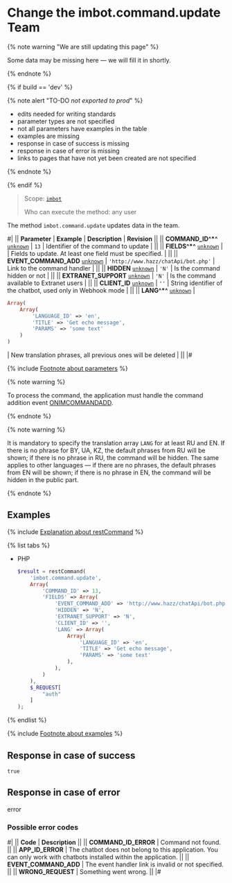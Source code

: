 # Change the imbot.command.update Team

{% note warning "We are still updating this page" %}

Some data may be missing here — we will fill it in shortly.

{% endnote %}

{% if build == 'dev' %}

{% note alert "TO-DO _not exported to prod_" %}

- edits needed for writing standards
- parameter types are not specified
- not all parameters have examples in the table
- examples are missing
- response in case of success is missing
- response in case of error is missing
- links to pages that have not yet been created are not specified

{% endnote %}

{% endif %}

> Scope: [`imbot`](../../scopes/permissions.md)
>
> Who can execute the method: any user

The method `imbot.command.update` updates data in the team.

#|
|| **Parameter** | **Example** | **Description** | **Revision** ||
|| **COMMAND_ID^*^**
[`unknown`](../../data-types.md) | `13` | Identifier of the command to update | ||
|| **FIELDS^*^**
[`unknown`](../../data-types.md) | | Fields to update. At least one field must be specified. | ||
|| **EVENT_COMMAND_ADD**
[`unknown`](../../data-types.md) | `'http://www.hazz/chatApi/bot.php'` | Link to the command handler | ||
|| **HIDDEN**
[`unknown`](../../data-types.md) | `'N'` | Is the command hidden or not | ||
|| **EXTRANET_SUPPORT**
[`unknown`](../../data-types.md) | `'N'` | Is the command available to Extranet users | ||
|| **CLIENT_ID**
[`unknown`](../../data-types.md) | `''` | String identifier of the chatbot, used only in Webhook mode | ||
|| **LANG^*^**
[`unknown`](../../data-types.md) | 
```php
Array(
    Array(
        'LANGUAGE_ID' => 'en',
        'TITLE' => 'Get echo message',
        'PARAMS' => 'some text'
    )
)
```
 | New translation phrases, all previous ones will be deleted | ||
|#

{% include [Footnote about parameters](../../../_includes/required.md) %}

{% note warning %}

To process the command, the application must handle the command addition event [ONIMCOMMANDADD](./events/index.md).

{% endnote %}

{% note warning %}

It is mandatory to specify the translation array `LANG` for at least RU and EN. If there is no phrase for BY, UA, KZ, the default phrases from RU will be shown; if there is no phrase in RU, the command will be hidden. The same applies to other languages — if there are no phrases, the default phrases from EN will be shown; if there is no phrase in EN, the command will be hidden in the public part.

{% endnote %}

## Examples

{% include [Explanation about restCommand](../_includes/rest-command.md) %}

{% list tabs %}

- PHP

    ```php
    $result = restCommand(
        'imbot.command.update',
        Array(
            'COMMAND_ID' => 13,
            'FIELDS' => Array(
                'EVENT_COMMAND_ADD' => 'http://www.hazz/chatApi/bot.php',
                'HIDDEN' => 'N',
                'EXTRANET_SUPPORT' => 'N',
                'CLIENT_ID' => '',
                'LANG' => Array(
                    Array(
                        'LANGUAGE_ID' => 'en',
                        'TITLE' => 'Get echo message',
                        'PARAMS' => 'some text'
                    ),
                ),
            )
        ),
        $_REQUEST[
            "auth"
        ]
    );
    ```

{% endlist %}

{% include [Footnote about examples](../../../_includes/examples.md) %}

## Response in case of success

`true`

## Response in case of error

error

### Possible error codes

#|
|| **Code** | **Description** ||
|| **COMMAND_ID_ERROR** | Command not found. ||
|| **APP_ID_ERROR** | The chatbot does not belong to this application. You can only work with chatbots installed within the application. ||
|| **EVENT_COMMAND_ADD** | The event handler link is invalid or not specified. ||
|| **WRONG_REQUEST** | Something went wrong. ||
|#